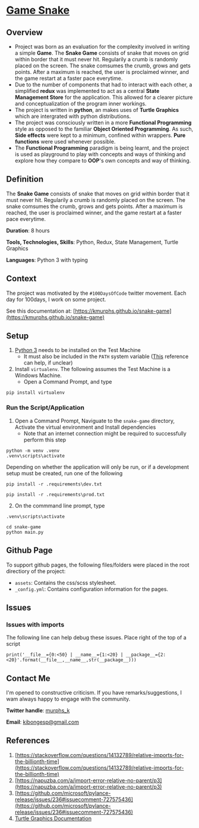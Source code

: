 # [Game Snake](https://github.com/KMurphs/snake-game.git)



## Overview

-  Project was born as an evaluation for the complexity involved in writing a simple **Game**. The **Snake Game** consists of snake that moves on grid within border that it must never hit. Regularily a crumb is randomly placed on the screen. The snake comsumes the crumb, grows and gets points. After a maximum is reached, the user is proclaimed winner, and the game restart at a faster pace everytime.
-  Due to the number of components that had to interact with each other, a simplified **redux** was implemented to act as a central **State Management Store** for the application. This allowed for a clearer picture and conceptualization of the program inner workings.
-  The project is written in **python**, an makes uses of **Turtle Graphics** which are intergrated with python distributions.
-  The project was consciously written in a more **Functional Programming** style as opposed to the familiar **Object Oriented Programming**. As such, **Side effects** were kept to a minimum, confined within wrappers. **Pure functions** were used whenever possible. 
-  The **Functional Programming** paradigm is being learnt, and the project is used as playground to play with concepts and ways of thinking and explore how they compare to **OOP**'s own concepts and way of thinking.



## Definition

The **Snake Game** consists of snake that moves on grid within border that it must never hit. Regularily a crumb is randomly placed on the screen. The snake comsumes the crumb, grows and gets points. After a maximum is reached, the user is proclaimed winner, and the game restart at a faster pace everytime.

**Duration**: 8 hours 

**Tools, Technologies, Skills**: Python, Redux, State Management, Turtle Graphics

**Languages**: Python 3 with typing



## Context

The project was motivated by the ``#100DaysOfCode`` twitter movement. Each day for 100days, I work on some project.  

See this documentation at: [https://kmurphs.github.io/snake-game](https://kmurphs.github.io/snake-game)


## Setup
1. [Python 3](https://www.python.org/downloads/) needs to be installed on the Test Machine
    - It must also be included in the ``PATH`` system variable ([This](https://phoenixnap.com/kb/how-to-install-python-3-windows) reference can help, if unclear) 
2. Install ``virtualenv``. The following assumes the Test Machine is a Windows Machine.
    - Open a Command Prompt, and type 
```
pip install virtualenv
```




### Run the Script/Application


1. Open a Command Prompt, Naviguate to the ``snake-game`` directory, Activate the virtual environment and Install dependencies
    - Note that an internet connection might be required to successfully perform this step

```
python -m venv .venv
.venv\scripts\activate
```

Depending on whether the application will only be run, or if a development setup must be created, run one of the following
```
pip install -r .requirements\dev.txt

pip install -r .requirements\prod.txt
```

2. On the commmand line prompt, type 


```
.venv\scripts\activate

cd snake-game
python main.py
```


## Github Page

To support github pages, the following files/folders were placed in the root directiory of the project:

- ``assets``: Contains the css/scss stylesheet.
- ``_config.yml``: Contains configuration information for the pages.


## Issues

### Issues with imports

The following line can help debug these issues.
Place right of the top of a script

```
print('__file__={0:<50} | __name__={1:<20} | __package__={2:<20}'.format(__file__,__name__,str(__package__)))
```

## Contact Me

I'm opened to constructive criticism. If you have remarks/suggestions, I wam always happy to engage with the community.

**Twitter handle**: [murphs_k](https://twitter.com/@murphs_k)

**Email**: [kibongesp@gmail.com](mailto:kibongesp@gmail.com?subject=[GitHub])


## References

1. [https://stackoverflow.com/questions/14132789/relative-imports-for-the-billionth-time](https://stackoverflow.com/questions/14132789/relative-imports-for-the-billionth-time)
1. [https://napuzba.com/a/import-error-relative-no-parent/p3](https://napuzba.com/a/import-error-relative-no-parent/p3)
1. [https://github.com/microsoft/pylance-release/issues/236#issuecomment-727575436](https://github.com/microsoft/pylance-release/issues/236#issuecomment-727575436)
2. [Turtle Graphics Documentation](https://docs.python.org/3/library/turtle.html#turtle.done)

